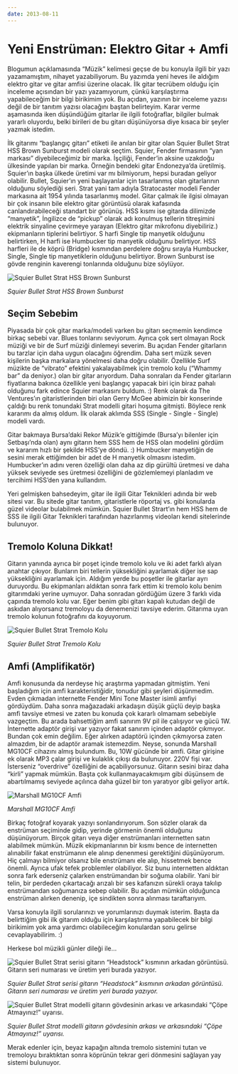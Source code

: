 ```yaml
---
date: 2013-08-11
---
```

# Yeni Enstrüman: Elektro Gitar + Amfi

 Blogumun açıklamasında “Müzik” kelimesi geçse de bu konuyla ilgili bir yazı yazamamıştım, nihayet yazabiliyorum. Bu yazımda yeni heves ile aldığım elektro gitar ve gitar amfisi üzerine olacak. İlk gitar tecrübem olduğu için inceleme açısından bir yazı yazamıyorum, çünkü karşılaştırma yapabileceğim bir bilgi birikimim yok. Bu açıdan, yazının bir inceleme yazısı değil de bir tanıtım yazısı olacağını baştan belirteyim. Karar verme aşamasında iken düşündüğüm gitarlar ile ilgili fotoğraflar, bilgiler bulmak yararlı oluyordu, belki birileri de bu gitarı düşünüyorsa diye kısaca bir şeyler yazmak istedim.

İlk gitarımı “başlangıç gitarı” etiketi ile anılan bir gitar olan Squier Bullet Strat HSS Brown Sunburst modeli olarak seçtim. Squier, Fender firmasının “yan markası” diyebileceğimiz bir marka. İşçiliği, Fender’in aksine uzakdoğu ülkesinde yapılan bir marka. Örneğin bendeki gitar Endonezya’da üretilmiş. Squier’ın başka ülkede üretimi var mı bilmiyorum, hepsi buradan geliyor olabilir. Bullet, Squier’ın yeni başlayanlar için tasarlanmış olan gitarlarının olduğunu söylediği seri. Strat yani tam adıyla Stratocaster modeli Fender markasına ait 1954 yılında tasarlanmış model. Gitar çalmak ile ilgisi olmayan bir çok insanın bile elektro gitar görüntüsü olarak kafasında canlandırabileceği standart bir görünüş. HSS kısmı ise gitarda dilimizde “manyetik”, İngilizce de “pickup” olarak adı konulmuş tellerin titreşimini elektrik sinyaline çevirmeye yarayan (Elektro gitar mikrofonu diyebiliriz.) ekipmanların tiplerini belirtiyor. S harfi Single tip manyetik olduğunu belirtirken, H harfi ise Humbucker tip manyetik olduğunu belirtiyor. HSS harfleri ile de köprü (Bridge) kısmından perdelere doğru sırayla Humbucker, Single, Single tip manyetiklerin olduğunu belirtiyor. Brown Sunburst ise gövde renginin kaverengi tonlarında olduğunu bize söylüyor.

![Squier Bullet Strat HSS Brown Sunburst](/img/blog/2013-08-11-a.jpg)

*Squier Bullet Strat HSS Brown Sunburst*

## Seçim Sebebim



Piyasada bir çok gitar marka/modeli varken bu gitarı seçmemin kendimce birkaç sebebi var. Blues tonlarını seviyorum. Ayrıca çok sert olmayan Rock müziği ve bir de Surf müziği dinlemeyi severim. Bu açıdan Fender gitarların bu tarzlar için daha uygun olacağını öğrendim. Daha sert müzik seven kişilerin başka markalara yönelmesi daha doğru olabilir. Özellikle Surf müzikte de “vibrato” efektini yakalayabilmek için tremolo kolu (“Whammy bar” da deniyor.) olan bir gitar arıyordum. Daha sonraları da Fender gitarların fiyatlarına bakınca özellikle yeni başlangıç yapacak biri için biraz pahalı olduğunu fark edince Squier markasını buldum. :) Renk olarak da The Ventures’ın gitaristlerinden biri olan Gerry McGee abimizin bir konserinde çaldığı bu renk tonundaki Strat modelli gitari hoşuma gitmişti. Böylece renk kararımı da almış oldum. İlk olarak aklımda SSS (Single - Single - Single) modeli vardı.

Gitar bakmaya Bursa’daki Rekor Müzik’e gittiğimde (Bursa’yı bilenler için Setbaşı’nda olan) aynı gitarın hem SSS hem de HSS olan modelini gördüm ve kararım hızlı bir şekilde HSS’ye döndü. :) Humbucker manyetiğin de sesini merak ettiğimden bir adet de H manyetik olmasını istedim. Humbucker’ın adını veren özelliği olan daha az dip gürültü üretmesi ve daha yüksek seviyede ses üretmesi özelliğini de gözlemlemeyi planladım ve tercihimi HSS’den yana kullandım.

Yeri gelmişken bahsedeyim, gitar ile ilgili Gitar Teknikleri adında bir web sitesi var. Bu sitede gitar tanıtım, gitaristlerle röportaj vs. gibi konularda güzel videolar bulabilmek mümkün. Squier Bullet Strart’ın hem HSS hem de SSS ile ilgili Gitar Teknikleri tarafından hazırlanmış videoları kendi sitelerinde bulunuyor.

## Tremolo Koluna Dikkat!

Gitarın yanında ayrıca bir poşet içinde tremolo kolu ve iki adet farklı alyan anahtar çıkıyor. Bunların biri tellerin yüksekliğini ayarlamak diğer ise sap yüksekliğini ayarlamak için. Aldığım yerde bu poşetler ile gitarlar ayrı duruyordu. Bu ekipmanları aldıktan sonra fark ettim ki tremolo kolu benim gitarımdaki yerine uymuyor. Daha sonradan gördüğüm üzere 3 farklı vida çapında tremolo kolu var. Eğer benim gibi gitarı kapalı kutudan değil de askıdan alıyorsanız tremoloyu da denemenizi tavsiye ederim. Gitarıma uyan tremolo kolunun fotoğrafını da koyuyorum. 

![Squier Bullet Strat Tremolo Kolu](/img/blog/2013-08-11-b.jpg)

*Squier Bullet Strat Tremolo Kolu*

## Amfi (Amplifikatör)

Amfi konusunda da nerdeyse hiç araştırma yapmadan gitmiştim. Yeni başladığım için amfi karakteristiğidir, tonudur gibi şeyleri düşünmedim. Evden çıkmadan internette Fender Mini Tone Master isimli amfiyi gördüydüm. Daha sonra mağazadaki arkadaşın düşük güçlü deyip başka amfi tavsiye etmesi ve zaten bu konuda çok kararlı olmamam sebebiyle vazgeçtim. Bu arada bahsettiğim amfi sanırım 9V pil ile çalışıyor ve gücü 1W. İnternette adaptör girişi var yazıyor fakat sanırım içinden adaptör çıkmıyor. Bundan çok emin değilim. Eğer alırken adaptörü içinden çıkmıyorsa zaten almazdım, bir de adaptör aramak istemezdim. Neyse, sonunda Marshall MG10CF cihazını almış bulundum. Bu, 10W gücünde bir amfi. Gitar girişine ek olarak MP3 çalar girişi ve kulaklık çıkışı da bulunuyor. 220V fişi var. İsterseniz “overdrive” özelliğini de açabiliyorsunuz. Gitarın sesini biraz daha “kirli” yapmak mümkün. Başta çok kullanmayacakmışım gibi düşünsem de abartılmamış seviyede açılınca daha güzel bir ton yaratıyor gibi geliyor artık.

![Marshall MG10CF Amfi](/img/blog/2013-08-11-c.jpg)

*Marshall MG10CF Amfi*

 Birkaç fotoğraf koyarak yazıyı sonlandırıyorum. Son sözler olarak da enstrüman seçiminde gidip, yerinde görmenin önemli olduğunu düşünüyorum. Birçok gitarı veya diğer enstrümanları internetten satın alabilmek mümkün. Müzik ekipmanlarının bir kısmı bence de internetten alınabilir fakat enstrümanın ele alınıp denenmesi gerektiğini düşünüyorum. Hiç çalmayı bilmiyor olsanız bile enstrümanı ele alıp, hissetmek bence önemli. Ayrıca ufak tefek problemler olabiliyor. Siz bunu internetten aldıktan sonra fark ederseniz çalarken enstrümandan bir soğuma olabilir. Yani bir telin, bir perdeden çıkartacağı arızalı bir ses kafanızın sürekli oraya takılıp enstrümandan soğumanıza sebep olabilir. Bu açıdan mümkün olduğunca enstrüman alırken denenip, içe sindikten sonra alınması taraftarıyım.

Varsa konuyla ilgili sorularınızı ve yorumlarınızı duymak isterim. Başta da belirttiğim gibi ilk gitarım olduğu için karşılaştırma yapabilecek bir bilgi birikimim yok ama yardımcı olabileceğim konulardan soru gelirse cevaplayabilirim. :)

Herkese bol müzikli günler dileği ile… 

![Squier Bullet Strat serisi gitarın “Headstock” kısmının arkadan görüntüsü. Gitarın seri numarası ve üretim yeri burada yazıyor.](/img/blog/2013-08-11-d.jpg)

*Squier Bullet Strat serisi gitarın “Headstock” kısmının arkadan görüntüsü. Gitarın seri numarası ve üretim yeri burada yazıyor.*

![Squier Bullet Strat modelli gitarın gövdesinin arkası ve arkasındaki “Çöpe Atmayınız!” uyarısı. ](/img/blog/2013-08-11-e.jpg)

*Squier Bullet Strat modelli gitarın gövdesinin arkası ve arkasındaki “Çöpe Atmayınız!” uyarısı.*

Merak edenler için, beyaz kapağın altında tremolo sistemini tutan ve tremoloyu bıraktıktan sonra köprünün tekrar geri dönmesini sağlayan yay sistemi bulunuyor. 
